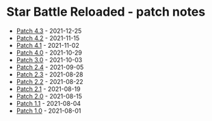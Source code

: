 # Star Battle Reloaded - patch notes

* [Patch 4.3](patch/v4.3.md) - 2021-12-25
* [Patch 4.2](patch/v4.2.md) - 2021-11-15
* [Patch 4.1](patch/v4.1.md) - 2021-11-02
* [Patch 4.0](patch/v4.0.md) - 2021-10-29
* [Patch 3.0](patch/v3.0.md) - 2021-10-03
* [Patch 2.4](patch/v2.4.md) - 2021-09-05
* [Patch 2.3](patch/v2.3.md) - 2021-08-28
* [Patch 2.2](patch/v2.2.md) - 2021-08-22
* [Patch 2.1](patch/v2.1.md) - 2021-08-19
* [Patch 2.0](patch/v2.0.md) - 2021-08-15
* [Patch 1.1](patch/v1.1.md) - 2021-08-04
* [Patch 1.0](patch/v1.0.md) - 2021-08-01
